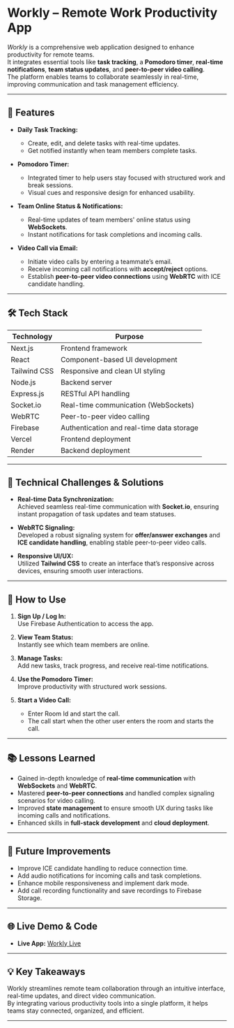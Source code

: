 # Workly – Remote Work Productivity App

_Workly_ is a comprehensive web application designed to enhance productivity for remote teams.  
It integrates essential tools like **task tracking**, a **Pomodoro timer**, **real-time notifications**, **team status updates**, and **peer-to-peer video calling**.  
The platform enables teams to collaborate seamlessly in real-time, improving communication and task management efficiency.

---

## 🚀 Features

- **Daily Task Tracking:**  
  - Create, edit, and delete tasks with real-time updates.  
  - Get notified instantly when team members complete tasks.  

- **Pomodoro Timer:**  
  - Integrated timer to help users stay focused with structured work and break sessions.  
  - Visual cues and responsive design for enhanced usability.  

- **Team Online Status & Notifications:**  
  - Real-time updates of team members' online status using **WebSockets**.  
  - Instant notifications for task completions and incoming calls.  

- **Video Call via Email:**  
  - Initiate video calls by entering a teammate’s email.  
  - Receive incoming call notifications with **accept/reject** options.  
  - Establish **peer-to-peer video connections** using **WebRTC** with ICE candidate handling.  

---

## 🛠️ Tech Stack

| Technology  | Purpose                                  |
|-------------|------------------------------------------|
| Next.js     | Frontend framework                       |
| React       | Component-based UI development          |
| Tailwind CSS | Responsive and clean UI styling        |
| Node.js     | Backend server                           |
| Express.js  | RESTful API handling                     |
| Socket.io   | Real-time communication (WebSockets)     |
| WebRTC      | Peer-to-peer video calling              |
| Firebase    | Authentication and real-time data storage |
| Vercel      | Frontend deployment                      |
| Render      | Backend deployment                       |

---

## 🧩 Technical Challenges & Solutions

- **Real-time Data Synchronization:**  
  Achieved seamless real-time communication with **Socket.io**, ensuring instant propagation of task updates and team statuses.

- **WebRTC Signaling:**  
  Developed a robust signaling system for **offer/answer exchanges** and **ICE candidate handling**, enabling stable peer-to-peer video calls.

- **Responsive UI/UX:**  
  Utilized **Tailwind CSS** to create an interface that’s responsive across devices, ensuring smooth user interactions.

---

## 📝 How to Use

1. **Sign Up / Log In:**  
   Use Firebase Authentication to access the app.

2. **View Team Status:**  
   Instantly see which team members are online.

3. **Manage Tasks:**  
   Add new tasks, track progress, and receive real-time notifications.

4. **Use the Pomodoro Timer:**  
   Improve productivity with structured work sessions.

5. **Start a Video Call:**  
   - Enter Room Id and start the call.
   - The call start when the other user enters the room and starts the call.

---

## 📚 Lessons Learned

- Gained in-depth knowledge of **real-time communication** with **WebSockets** and **WebRTC**.  
- Mastered **peer-to-peer connections** and handled complex signaling scenarios for video calling.  
- Improved **state management** to ensure smooth UX during tasks like incoming calls and notifications.  
- Enhanced skills in **full-stack development** and **cloud deployment**.  

---

## 🚀 Future Improvements

- Improve ICE candidate handling to reduce connection time.  
- Add audio notifications for incoming calls and task completions.  
- Enhance mobile responsiveness and implement dark mode.  
- Add call recording functionality and save recordings to Firebase Storage.  

---

## 🌐 Live Demo & Code

- **Live App:** [Workly Live](https://workly-jd19bgnav-kushs-projects-5888f2a6.vercel.app/) 

---

## 💡 Key Takeaways

Workly streamlines remote team collaboration through an intuitive interface, real-time updates, and direct video communication.  
By integrating various productivity tools into a single platform, it helps teams stay connected, organized, and efficient.

---
